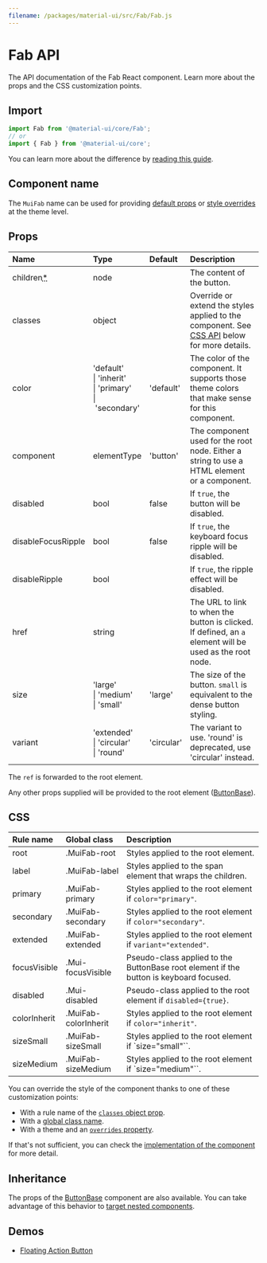 ```yaml
---
filename: /packages/material-ui/src/Fab/Fab.js
---
```


<!--- This documentation is automatically generated, do not try to edit it. -->

# Fab API

<p class="description">The API documentation of the Fab React component. Learn more about the props and the CSS customization points.</p>

## Import

```js
import Fab from '@material-ui/core/Fab';
// or
import { Fab } from '@material-ui/core';
```

You can learn more about the difference by [reading this guide](/guides/minimizing-bundle-size/).



## Component name

The `MuiFab` name can be used for providing [default props](/customization/globals/#default-props) or [style overrides](/customization/globals/#css) at the theme level.

## Props

| Name | Type | Default | Description |
|:-----|:-----|:--------|:------------|
| <span class="prop-name required">children<abbr title="required">*</abbr></span> | <span class="prop-type">node</span> |  | The content of the button. |
| <span class="prop-name">classes</span> | <span class="prop-type">object</span> |  | Override or extend the styles applied to the component. See [CSS API](#css) below for more details. |
| <span class="prop-name">color</span> | <span class="prop-type">'default'<br>&#124;&nbsp;'inherit'<br>&#124;&nbsp;'primary'<br>&#124;&nbsp;'secondary'</span> | <span class="prop-default">'default'</span> | The color of the component. It supports those theme colors that make sense for this component. |
| <span class="prop-name">component</span> | <span class="prop-type">elementType</span> | <span class="prop-default">'button'</span> | The component used for the root node. Either a string to use a HTML element or a component. |
| <span class="prop-name">disabled</span> | <span class="prop-type">bool</span> | <span class="prop-default">false</span> | If `true`, the button will be disabled. |
| <span class="prop-name">disableFocusRipple</span> | <span class="prop-type">bool</span> | <span class="prop-default">false</span> | If `true`, the  keyboard focus ripple will be disabled. |
| <span class="prop-name">disableRipple</span> | <span class="prop-type">bool</span> |  | If `true`, the ripple effect will be disabled. |
| <span class="prop-name">href</span> | <span class="prop-type">string</span> |  | The URL to link to when the button is clicked. If defined, an `a` element will be used as the root node. |
| <span class="prop-name">size</span> | <span class="prop-type">'large'<br>&#124;&nbsp;'medium'<br>&#124;&nbsp;'small'</span> | <span class="prop-default">'large'</span> | The size of the button. `small` is equivalent to the dense button styling. |
| <span class="prop-name">variant</span> | <span class="prop-type">'extended'<br>&#124;&nbsp;'circular'<br>&#124;&nbsp;'round'</span> | <span class="prop-default">'circular'</span> | The variant to use. 'round' is deprecated, use 'circular' instead. |

The `ref` is forwarded to the root element.

Any other props supplied will be provided to the root element ([ButtonBase](/api/button-base/)).

## CSS

| Rule name | Global class | Description |
|:-----|:-------------|:------------|
| <span class="prop-name">root</span> | <span class="prop-name">.MuiFab-root</span> | Styles applied to the root element.
| <span class="prop-name">label</span> | <span class="prop-name">.MuiFab-label</span> | Styles applied to the span element that wraps the children.
| <span class="prop-name">primary</span> | <span class="prop-name">.MuiFab-primary</span> | Styles applied to the root element if `color="primary"`.
| <span class="prop-name">secondary</span> | <span class="prop-name">.MuiFab-secondary</span> | Styles applied to the root element if `color="secondary"`.
| <span class="prop-name">extended</span> | <span class="prop-name">.MuiFab-extended</span> | Styles applied to the root element if `variant="extended"`.
| <span class="prop-name">focusVisible</span> | <span class="prop-name">.Mui-focusVisible</span> | Pseudo-class applied to the ButtonBase root element if the button is keyboard focused.
| <span class="prop-name">disabled</span> | <span class="prop-name">.Mui-disabled</span> | Pseudo-class applied to the root element if `disabled={true}`.
| <span class="prop-name">colorInherit</span> | <span class="prop-name">.MuiFab-colorInherit</span> | Styles applied to the root element if `color="inherit"`.
| <span class="prop-name">sizeSmall</span> | <span class="prop-name">.MuiFab-sizeSmall</span> | Styles applied to the root element if `size="small"``.
| <span class="prop-name">sizeMedium</span> | <span class="prop-name">.MuiFab-sizeMedium</span> | Styles applied to the root element if `size="medium"``.

You can override the style of the component thanks to one of these customization points:

- With a rule name of the [`classes` object prop](/customization/components/#overriding-styles-with-classes).
- With a [global class name](/customization/components/#overriding-styles-with-global-class-names).
- With a theme and an [`overrides` property](/customization/globals/#css).

If that's not sufficient, you can check the [implementation of the component](https://github.com/mui-org/material-ui/blob/master/packages/material-ui/src/Fab/Fab.js) for more detail.

## Inheritance

The props of the [ButtonBase](/api/button-base/) component are also available.
You can take advantage of this behavior to [target nested components](/guides/api/#spread).

## Demos

- [Floating Action Button](/components/floating-action-button/)


